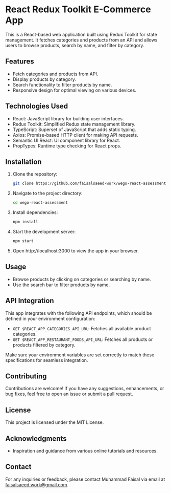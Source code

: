 # React Redux Toolkit E-Commerce App

This is a React-based web application built using Redux Toolkit for state management. It fetches categories and products from an API and allows users to browse products, search by name, and filter by category.

## Features

- Fetch categories and products from API.
- Display products by category.
- Search functionality to filter products by name.
- Responsive design for optimal viewing on various devices.

## Technologies Used

- React: JavaScript library for building user interfaces.
- Redux Toolkit: Simplified Redux state management library.
- TypeScript: Superset of JavaScript that adds static typing.
- Axios: Promise-based HTTP client for making API requests.
- Semantic UI React: UI component library for React.
- PropTypes: Runtime type checking for React props.

## Installation

1. Clone the repository:

   ```bash
   git clone https://github.com/faisalsaeed-work/wego-react-assessment.git

   ```

2. Navigate to the project directory:

   ````bash
   cd wego-react-assessment

3. Install dependencies:

   ```bash
   npm install

4. Start the development server:

    ```bash
    npm start

5. Open http://localhost:3000 to view the app in your browser.

## Usage

- Browse products by clicking on categories or searching by name.
- Use the search bar to filter products by name.

## API Integration

This app integrates with the following API endpoints, which should be defined in your environment configuration:

- `GET $REACT_APP_CATEGORIES_API_URL`: Fetches all available product categories.
- `GET $REACT_APP_RESTAURANT_FOODS_API_URL`: Fetches all products or products filtered by category.

Make sure your environment variables are set correctly to match these specifications for seamless integration.

## Contributing

Contributions are welcome! If you have any suggestions, enhancements, or bug fixes, feel free to open an issue or submit a pull request.

## License

This project is licensed under the MIT License.

## Acknowledgments

- Inspiration and guidance from various online tutorials and resources.

## Contact

For any inquiries or feedback, please contact Muhammad Faisal via email at faisalsaeed.work@gmail.com.
